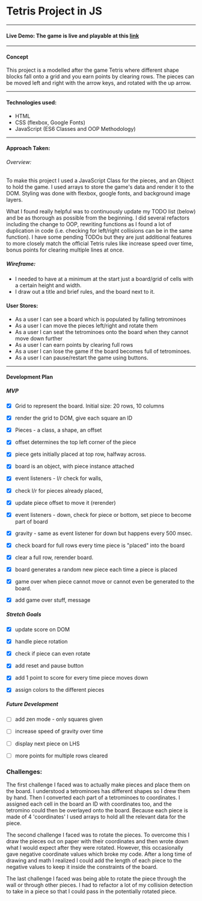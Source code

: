 # Tetris Project in JS
---

#### Live Demo: The game is live and playable at this [link](https://monicaleep.github.io/TetrisClone/)
---

#### Concept

This project is a modelled after the game Tetris where different shape blocks fall onto a grid and you earn points by clearing rows. The pieces can be moved left and right with the arrow keys, and rotated with the up arrow.

---

#### Technologies used:
- HTML
- CSS (flexbox, Google Fonts)
- JavaScript (ES6 Classes and OOP Methodology)

---


#### Approach Taken:

###### Overview:

To make this project I used a JavaScript Class for the pieces, and an Object to hold the game. I used arrays to store the game's data and render it to the DOM. Styling was done with flexbox, google fonts, and background image layers.

What I found really helpful was to continuously update my TODO list (below) and be as thorough as possible from the beginning. I did several refactors including the change to OOP, rewriting functions as I found a lot of duplication in code (i.e. checking for left/right collisions can be in the same function). I have some pending TODOs but they are just additional features to more closely match the official Tetris rules like increase speed over time, bonus points for clearing multiple lines at once.

##### Wireframe:
- I needed to have at a minimum at the start just a board/grid of cells with a certain height and width.
- I draw out a title and brief rules, and the board next to it.

#### User Stores:
- As a user I can see a board which is populated by falling tetrominoes
- As a user I can move the pieces left/right and rotate them
- As a user I can seat the tetrominoes onto the board when they cannot move down further
- As a user I can earn points by clearing full rows
- As a user I can lose the game if the board becomes full of tetrominoes.
- As a user I can pause/restart the game using buttons.

---
#### Development Plan

##### MVP

- [x] Grid to represent the board. Initial size: 20 rows, 10 columns
- [x] render the grid to DOM, give each square an ID
- [x] Pieces - a class,  a shape, an offset
- [x] offset determines the top left corner of the piece
- [x] piece gets initially placed at top row, halfway across.
- [x] board is an object, with piece instance attached
- [x] event listeners - l/r check for walls,
- [x] check l/r for pieces already placed,
- [x] update piece offset to move it (rerender)
- [x] event listeners - down, check for piece or bottom, set piece to become part of board
- [x] gravity - same as event listener for down but happens every 500 msec.
- [x] check board for full rows every time piece is "placed" into the board
- [x] clear a full row, rerender board.
- [x] board generates a random new piece each time a piece is placed
- [x] game over when piece cannot move or cannot even be generated to the board.
- [x] add game over stuff, message


##### Stretch Goals
- [x] update score on DOM
- [x] handle piece rotation
- [x] check if piece can even rotate
- [x] add reset and pause button
- [x] add 1 point to score for every time piece moves down
- [x] assign colors to the different pieces


##### Future Development
- [ ] add zen mode - only squares given
- [ ] increase speed of gravity over time
- [ ] display next piece on LHS
- [ ] more points for multiple rows cleared



### Challenges:
The first challenge I faced was to actually make pieces and place them on the board. I understood a tetrominoes has different shapes so I drew them by hand. Then I converted each part of a tetrominoes to coordinates. I assigned each cell in the board an ID with coordinates too, and the tetromino could then be overlayed onto the board. Because each piece is made of 4 'coordinates' I used arrays to hold all the relevant data for the piece.

The second challenge I faced was to rotate the pieces. To overcome this I draw the pieces out on paper with their coordinates and then wrote down what I would expect after they were rotated. However, this occasionally gave negative coordinate values which broke my code. After a long time of drawing and math I realized I could add the length of each piece to the negative values to keep it inside the constraints of the board.

The last challenge I faced was being able to rotate the piece through the wall or through other pieces. I had to refactor a lot of my collision detection to take in a piece so that I could pass in the potentially rotated piece.
